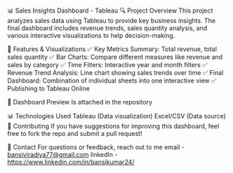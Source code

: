 📊 Sales Insights Dashboard - Tableau
🔍 Project Overview
This project analyzes sales data using Tableau to provide key business insights. The final dashboard includes revenue trends, sales quantity analysis, and various interactive visualizations to help decision-making.


🚀 Features & Visualizations
✅ Key Metrics Summary: Total revenue, total sales quantity
✅ Bar Charts: Compare different measures like revenue and sales by category
✅ Time Filters: Interactive year and month filters
✅ Revenue Trend Analysis: Line chart showing sales trends over time
✅ Final Dashboard: Combination of individual sheets into one interactive view
✅ Publishing to Tableau Online

📸 Dashboard Preview
Is attached in the repository 

📊 Technologies Used
Tableau (Data visualization)
Excel/CSV (Data source)
📢 Contributing
If you have suggestions for improving this dashboard, feel free to fork the repo and submit a pull request!

📧 Contact
For questions or feedback, reach out to me 
email - bansiviradiya77@gmail.com
linkedIn - https://www.linkedin.com/in/bansikumar24/
